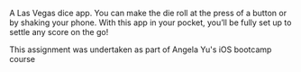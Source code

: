
A Las Vegas dice app. You can make the die roll at the press of a button or by shaking your phone. With this app in your pocket, you’ll be fully set up to settle any score on the go!

This assignment was undertaken as part of Angela Yu's iOS bootcamp course


